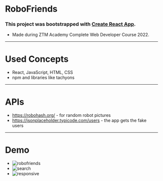 # RoboFriends
### This project was bootstrapped with [Create React App](https://github.com/facebook/create-react-app).
- Made during ZTM Academy Complete Web Developer Course 2022.
---
# Used Concepts
- React, JavaScript, HTML, CSS
- npm and libraries like tachyons
---
# APIs
- https://robohash.org/ - for random robot pictures
- https://jsonplaceholder.typicode.com/users - the app gets the fake users
---
# Demo
- ![robofriends](https://user-images.githubusercontent.com/72084877/140760017-ed570532-93ed-4693-888b-df88dbca05f0.png)
- ![search](https://user-images.githubusercontent.com/72084877/140760039-fe239c3b-6e0a-44ea-ac4c-ad6fae8a1f31.png)
- ![responsive](https://user-images.githubusercontent.com/72084877/140760055-ed3c0eda-91d2-491e-a0c7-6688384af298.png)
